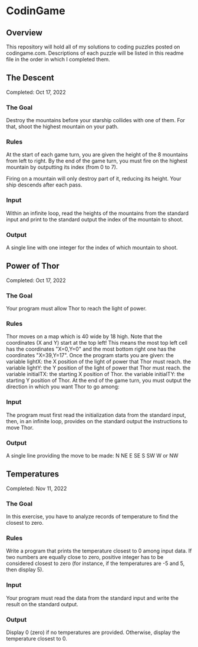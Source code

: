 # CodinGame

## Overview ##

This repository will hold all of my solutions to coding puzzles posted on codingame.com. Descriptions of each puzzle will be listed in this readme file in the order in which I completed them.

## The Descent ##

Completed: Oct 17, 2022

### The Goal ###
Destroy the mountains before your starship collides with one of them. For that, shoot the highest mountain on your path.
### Rules ###
At the start of each game turn, you are given the height of the 8 mountains from left to right.
By the end of the game turn, you must fire on the highest mountain by outputting its index (from 0 to 7).

Firing on a mountain will only destroy part of it, reducing its height. Your ship descends after each pass. 
### Input ###
Within an infinite loop, read the heights of the mountains from the standard input and print to the standard output the index of the mountain to shoot.
### Output ###
A single line with one integer for the index of which mountain to shoot.

## Power of Thor ##

Completed: Oct 17, 2022

### The Goal ###
Your program must allow Thor to reach the light of power.
### Rules ###
Thor moves on a map which is 40 wide by 18 high. Note that the coordinates (X and Y) start at the top left! This means the most top left cell has the coordinates "X=0,Y=0" and the most bottom right one has the coordinates "X=39,Y=17".
Once the program starts you are given:
the variable lightX: the X position of the light of power that Thor must reach.
the variable lightY: the Y position of the light of power that Thor must reach.
the variable initialTX: the starting X position of Thor.
the variable initialTY: the starting Y position of Thor.
At the end of the game turn, you must output the direction in which you want Thor to go among: 
### Input ###
The program must first read the initialization data from the standard input, then, in an infinite loop, provides on the standard output the instructions to move Thor.
### Output ###
A single line providing the move to be made: N NE E SE S SW W or NW

## Temperatures ##

Completed: Nov 11, 2022

### The Goal ###
In this exercise, you have to analyze records of temperature to find the closest to zero.
### Rules ###
Write a program that prints the temperature closest to 0 among input data. If two numbers are equally close to zero, positive integer has to be considered closest to zero (for instance, if the temperatures are -5 and 5, then display 5).
### Input ###
Your program must read the data from the standard input and write the result on the standard output.
### Output ###
Display 0 (zero) if no temperatures are provided. Otherwise, display the temperature closest to 0.
